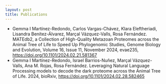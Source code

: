 ```yaml
---
layout: post
title: Publications
---
```


- Gemma I Martínez-Redondo, Carlos Vargas-Chávez, Klara Eleftheriadi, Lisandra Benítez-Álvarez, Marçal Vázquez-Valls, Rosa Fernández. MATEdb2, a Collection of High-Quality Metazoan Proteomes across the Animal Tree of Life to Speed Up Phylogenomic Studies, Genome Biology and Evolution, Volume 16, Issue 11, November 2024, evae235, https://doi.org/10.1101/2024.02.21.581367
- Gemma I Martínez-Redondo, Israel Barrios-Nuñez, Marçal Vázquez-Valls, Ana M. Rojas, Rosa Fernández. Leveraging Natural Language Processing models to decode the dark proteome across the Animal Tree of Life. 2024, bioRxiv, https://doi.org/10.1101/2024.02.28.582465
